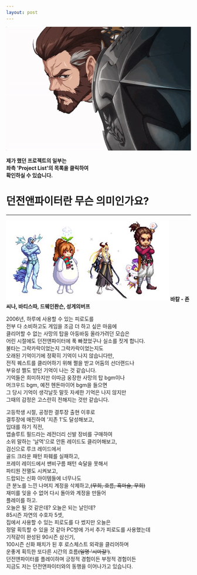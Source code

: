 ```yaml
---
layout: post
---
```

<img src="/images/fulls/me.gif" style="width:600px; height:337px;">  

**제가 했던 프로젝트의 일부는**  
**좌측 'Project List'의 목록을 클릭하여**  
**확인하실 수 있습니다.**  

# 던전앤파이터란 무슨 의미인가요?
---
<img src="/images/fulls/adventure.jpg" style="width:444px; height:220px;">  
<strong>바칼 - 죤씨나, 바티스따, 드웨인좐슨, 성게의버프</strong>

2006년, 하루에 사용할 수 있는 피로도를  
전부 다 소비하고도 게임을 조금 더 하고 싶은 마음에  
클리어할 수 없는 사망의 탑을 아둥바둥 올라가려던 모습은  
어린 시절에도 던전앤파이터에 푹 빠졌었구나 실소를 짓게 합니다.  
불타는 그락카락이었는지 그락카락이었는지도  
오래된 기억이기에 정확히 기억이 나지 않습니다만,  
전직 퀘스트를 클리어하기 위해 쩔을 받고 어둠의 선더랜드나  
부유성 쩔도 받던 기억이 나는 것 같습니다.  
기억들은 희미하지만 이따금 웅장한 사망의 탑 bgm이나  
머크우드 bgm, 예전 헨돈마이어 bgm을 들으면  
그 당시 기억이 생각날듯 말듯 자세한 기억은 나지 않지만  
그때의 감정은 고스란히 전해지는 것만 같습니다.  

고등학생 시절, 공정한 결투장 출현 이후로  
결투장에 매진하여 '지존 1'도 달성해보고,  
입대를 하기 직전,  
앱솔루트 필드라는 레전더리 신발 장비를 구매하여  
소위 말하는 '날먹'으로 안톤 레이드도 클리어해보고,  
검신으로 루크 레이드에서  
골드 크라운 패턴 파훼를 실패하고,  
프레이 레이드에서 쌘비구름 패턴 숙달을 못해서  
파티원 전멸도 시켜보고,  
드랍되는 신화 아이템들에 너무나도  
큰 분노를 느낀 나머지 계정을 삭제하고,~~(무희, 흐름, 흑마술, 무희)~~  
재미를 잊을 수 없어 다시 돌아와 계정을 만들어  
플레이를 하고.  
오늘은 될 것 같은데? 오늘은 되는 날인데?  
85시즌 자연의 수호자 5셋,  
집에서 사용할 수 있는 피로도를 다 썼지만 오늘은  
정말 획득할 수 있을 것 같아 PC방에 가서 추가 피로도를 사용했는데  
기적같이 완성된 90시즌 삼신기,  
100시즌 신화 패치가 된 후 로스체스트 외곽을 클리어하며  
운좋게 획득한 또다른 시간의 흐름~~(일명 '시마갈')~~.  
던전앤파이터를 플레이하며 긍정적 경험이든 부정적 경험이든  
지금도 저는 던전앤파이터와의 동행을 이어나가고 있습니다.  

